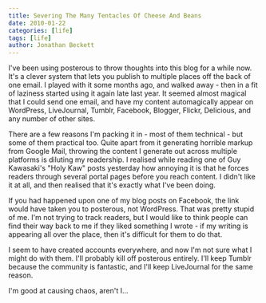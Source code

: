 ```yaml
---
title: Severing The Many Tentacles Of Cheese And Beans
date: 2010-01-22
categories: [life]
tags: [life]
author: Jonathan Beckett
---
```


I've been using posterous to throw thoughts into this blog for a while now. It's a clever system that lets you publish to multiple places off the back of one email. I played with it some months ago, and walked away - then in a fit of laziness started using it again late last year. It seemed almost magical that I could send one email, and have my content automagically appear on WordPress, LiveJournal, Tumblr, Facebook, Blogger, Flickr, Delicious, and any number of other sites.

There are a few reasons I'm packing it in - most of them technical - but some of them practical too. Quite apart from it generating horrible markup from Google Mail, throwing the content I generate out across multiple platforms is diluting my readership. I realised while reading one of Guy Kawasaki's "Holy Kaw" posts yesterday how annoying it is that he forces readers through several portal pages before you reach content. I didn't like it at all, and then realised that it's exactly what I've been doing.

If you had happened upon one of my blog posts on Facebook, the link would have taken you to posterous, not WordPress. That was pretty stupid of me. I'm not trying to track readers, but I would like to think people can find their way back to me if they liked something I wrote - if my writing is appearing all over the place, then it's difficult for them to do that.

I seem to have created accounts everywhere, and now I'm not sure what I might do with them. I'll probably kill off posterous entirely. I'll keep Tumblr because the community is fantastic, and I'll keep LiveJournal for the same reason.

I'm good at causing chaos, aren't I...
